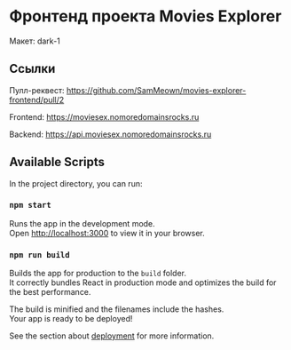 # Фронтенд проекта Movies Explorer  

Макет: dark-1

## Ссылки  

Пулл-реквест: https://github.com/SamMeown/movies-explorer-frontend/pull/2  

Frontend: https://moviesex.nomoredomainsrocks.ru  

Backend: https://api.moviesex.nomoredomainsrocks.ru  


## Available Scripts

In the project directory, you can run:

### `npm start`

Runs the app in the development mode.\
Open [http://localhost:3000](http://localhost:3000) to view it in your browser.


### `npm run build`

Builds the app for production to the `build` folder.\
It correctly bundles React in production mode and optimizes the build for the best performance.

The build is minified and the filenames include the hashes.\
Your app is ready to be deployed!

See the section about [deployment](https://facebook.github.io/create-react-app/docs/deployment) for more information.

